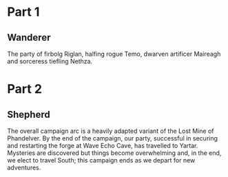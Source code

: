# Part 1
## Wanderer

The party of firbolg Riglan, halfing rogue Temo, dwarven artificer Maireagh and sorceress tiefling Nethza.



# Part 2
## Shepherd

The overall campaign arc is a heavily adapted variant of the Lost Mine of Phandelver. By the end of the campaign, our party, successful in securing and restarting the forge at Wave Echo Cave, has travelled to Yartar. Mysteries are discovered but things become overwhelming and, in the end, we elect to travel South; this campaign ends as we depart for new adventures.
